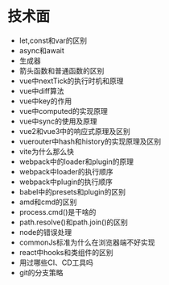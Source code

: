 <!--
 * @Author: zyxm5
 * @Date: 2021-03-23 06:34:03
 * @LastEditors: zyxm5
 * @LastEditTime: 2021-04-08 07:18:52
 * @Description: 
-->
# 技术面

- let,const和var的区别
- async和await
- 生成器
- 箭头函数和普通函数的区别
- vue中nextTick的执行时机和原理
- vue中diff算法
- vue中key的作用
- vue中computed的实现原理
- vue中sync的使用及原理
- vue2和vue3中的响应式原理及区别
- vuerouter中hash和history的实现原理及区别
- vite为什么那么快
- webpack中的loader和plugin的原理
- webpack中loader的执行顺序
- webpack中plugin的执行顺序
- babel中的presets和plugin的区别
- amd和cmd的区别
- process.cmd()是干啥的
- path.resolve()和path.join()的区别
- node的错误处理
- commonJs标准为什么在浏览器端不好实现
- react中hooks和类组件的区别
- 用过哪些CI、CD工具吗
- git的分支策略